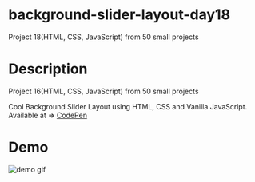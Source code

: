 # background-slider-layout-day18
Project 18(HTML, CSS, JavaScript) from 50 small projects


# Description 

Project 16(HTML, CSS, JavaScript) from 50 small projects

Cool Background Slider Layout using HTML, CSS and Vanilla JavaScript. Available at => [CodePen](https://codepen.io/geritooo123/full/gOwZvvO)

# Demo

![demo gif](./example.gif)
